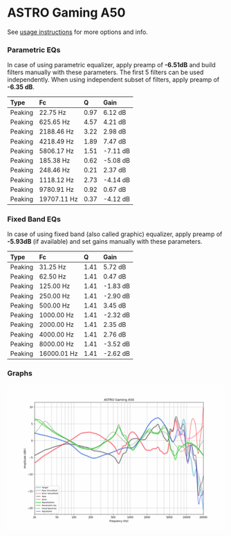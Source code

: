 # ASTRO Gaming A50
See [usage instructions](https://github.com/jaakkopasanen/AutoEq#usage) for more options and info.

### Parametric EQs
In case of using parametric equalizer, apply preamp of **-6.51dB** and build filters manually
with these parameters. The first 5 filters can be used independently.
When using independent subset of filters, apply preamp of **-6.35 dB**.

| Type    | Fc          |    Q | Gain     |
|:--------|:------------|:-----|:---------|
| Peaking | 22.75 Hz    | 0.97 | 6.12 dB  |
| Peaking | 625.65 Hz   | 4.57 | 4.21 dB  |
| Peaking | 2188.46 Hz  | 3.22 | 2.98 dB  |
| Peaking | 4218.49 Hz  | 1.89 | 7.47 dB  |
| Peaking | 5806.17 Hz  | 1.51 | -7.11 dB |
| Peaking | 185.38 Hz   | 0.62 | -5.08 dB |
| Peaking | 248.46 Hz   | 0.21 | 2.37 dB  |
| Peaking | 1118.12 Hz  | 2.73 | -4.14 dB |
| Peaking | 9780.91 Hz  | 0.92 | 0.67 dB  |
| Peaking | 19707.11 Hz | 0.37 | -4.12 dB |

### Fixed Band EQs
In case of using fixed band (also called graphic) equalizer, apply preamp of **-5.93dB**
(if available) and set gains manually with these parameters.

| Type    | Fc          |    Q | Gain     |
|:--------|:------------|:-----|:---------|
| Peaking | 31.25 Hz    | 1.41 | 5.72 dB  |
| Peaking | 62.50 Hz    | 1.41 | 0.47 dB  |
| Peaking | 125.00 Hz   | 1.41 | -1.83 dB |
| Peaking | 250.00 Hz   | 1.41 | -2.90 dB |
| Peaking | 500.00 Hz   | 1.41 | 3.45 dB  |
| Peaking | 1000.00 Hz  | 1.41 | -2.32 dB |
| Peaking | 2000.00 Hz  | 1.41 | 2.35 dB  |
| Peaking | 4000.00 Hz  | 1.41 | 2.76 dB  |
| Peaking | 8000.00 Hz  | 1.41 | -3.52 dB |
| Peaking | 16000.01 Hz | 1.41 | -2.62 dB |

### Graphs
![](./ASTRO%20Gaming%20A50.png)